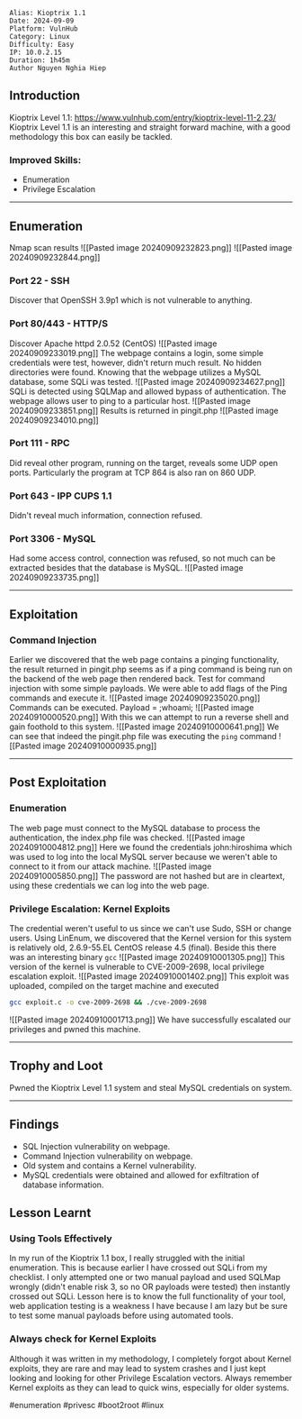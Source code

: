 ```markup
Alias: Kioptrix 1.1
Date: 2024-09-09
Platform: VulnHub
Category: Linux
Difficulty: Easy
IP: 10.0.2.15
Duration: 1h45m
Author Nguyen Nghia Hiep
```
## Introduction 
Kioptrix Level 1.1: https://www.vulnhub.com/entry/kioptrix-level-11-2,23/
Kioptrix Level 1.1 is an interesting and straight forward machine, with a good methodology this box can easily be tackled.
### Improved Skills:
- Enumeration
- Privilege Escalation
---
## Enumeration
Nmap scan results
![[Pasted image 20240909232823.png]]
![[Pasted image 20240909232844.png]]
### Port 22 - SSH
Discover that OpenSSH 3.9p1 which is not vulnerable to anything.
### Port 80/443 - HTTP/S
Discover Apache  httpd 2.0.52  (CentOS)
![[Pasted image 20240909233019.png]]
The webpage contains a login, some simple credentials were test, however, didn't return much result. No hidden directories were found.
Knowing that the webpage utilizes a MySQL database, some SQLi was tested.
![[Pasted image 20240909234627.png]]
SQLi is detected using SQLMap and allowed bypass of authentication. The webpage allows user to ping to a particular host.
![[Pasted image 20240909233851.png]]
Results is returned in pingit.php
![[Pasted image 20240909234010.png]]
### Port 111 - RPC
Did reveal other program, running on the target, reveals some UDP open ports. Particularly the program at TCP 864 is also ran on 860 UDP.
### Port 643 - IPP CUPS 1.1
Didn't reveal much information, connection refused.
### Port 3306 - MySQL
Had some access control, connection was refused, so not much can be extracted besides that the database is MySQL.
![[Pasted image 20240909233735.png]]

---
## Exploitation 
### Command Injection
Earlier we discovered that the web page contains a pinging functionality, the result returned in pingit.php seems as if a ping command is being run on the backend of the web page then rendered back.
Test for command injection with some simple payloads. We were able to add flags of the Ping commands and execute it.
![[Pasted image 20240909235020.png]]
Commands can be executed. Payload = ;whoami;
![[Pasted image 20240910000520.png]]
With this we can attempt to run a reverse shell and gain foothold to this system.
![[Pasted image 20240910000641.png]]
We can see that indeed the pingit.php file was executing the `ping` command
![[Pasted image 20240910000935.png]]

---
## Post Exploitation
### Enumeration
The web page must connect to the MySQL database to process the authentication, the index.php file was checked. 
![[Pasted image 20240910004812.png]]
Here we found the credentials john:hiroshima which was used to log into the local MySQL server because we weren't able to connect to it from our attack machine.
![[Pasted image 20240910005850.png]]
The password are not hashed but are in cleartext, using these credentials we can log into the web page.
### Privilege Escalation: Kernel Exploits
The credential weren't useful to us since we can't use Sudo, SSH or change users. Using LinEnum, we discovered that the Kernel version for this system is relatively old, 2.6.9-55.EL CentOS release 4.5 (final). Beside this there was an interesting binary `gcc`
![[Pasted image 20240910001305.png]]
This version of the kernel is vulnerable to CVE-2009-2698, local privilege escalation exploit.
![[Pasted image 20240910001402.png]]
This exploit was uploaded, compiled on the target machine and executed
```bash
gcc exploit.c -o cve-2009-2698 && ./cve-2009-2698
```
![[Pasted image 20240910001713.png]]
We have successfully escalated our privileges and pwned this machine.

---
## Trophy and Loot
Pwned the Kioptrix Level 1.1 system and steal MySQL credentials on system.

---
## Findings
- SQL Injection vulnerability on webpage.
- Command Injection vulnerability on webpage.
- Old system and contains a Kernel vulnerability.
- MySQL credentials were obtained and allowed for exfiltration of database information.
## Lesson Learnt
### Using Tools Effectively
In my run of the Kioptrix 1.1 box, I really struggled with the initial enumeration. This is because earlier I have crossed out SQLi from my checklist. I only attempted one or two manual payload and used SQLMap wrongly (didn't enable risk 3, so no OR payloads were tested) then instantly crossed out SQLi. Lesson here is to know the full functionality of your tool, web application testing is a weakness I have because I am lazy but be sure to test some manual payloads before using automated tools.
### Always check for Kernel Exploits
Although it was written in my methodology, I completely forgot about Kernel exploits, they are rare and may lead to system crashes and I just kept looking and looking for other Privilege Escalation vectors. Always remember Kernel exploits as they can lead to quick wins, especially for older systems.

#enumeration #privesc #boot2root #linux